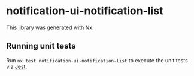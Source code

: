 # notification-ui-notification-list

This library was generated with [Nx](https://nx.dev).

## Running unit tests

Run `nx test notification-ui-notification-list` to execute the unit tests via [Jest](https://jestjs.io).

